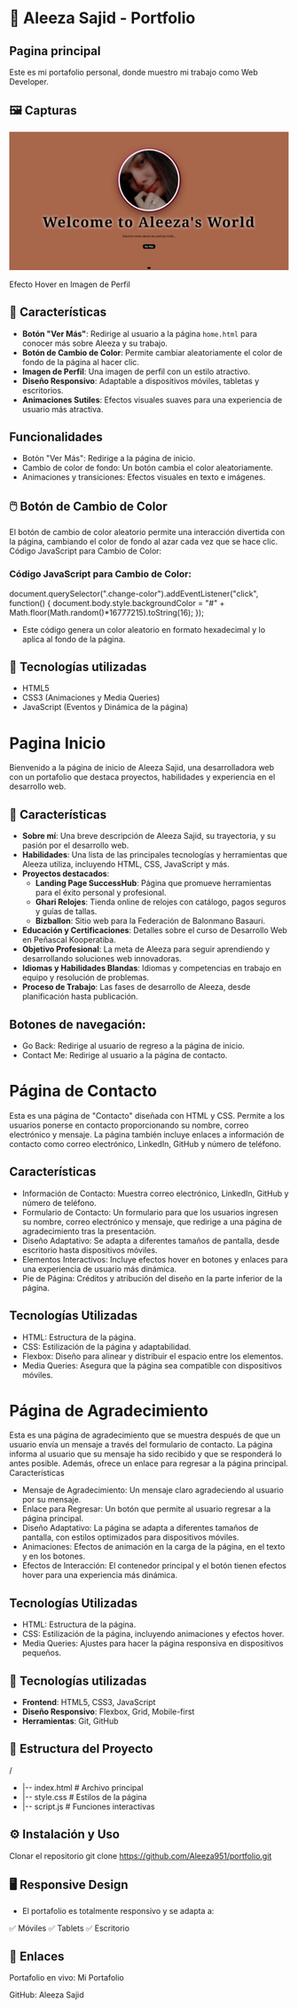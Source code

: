 # 🎨 Aleeza Sajid - Portfolio

## Pagina principal

Este es mi portafolio personal, donde muestro mi trabajo como Web Developer.

## 🖼️ Capturas

![Portfolio](portfolio.png)

Efecto Hover en Imagen de Perfil



## 📌 Características

- **Botón "Ver Más"**: Redirige al usuario a la página `home.html` para conocer más sobre Aleeza y su trabajo.
- **Botón de Cambio de Color**: Permite cambiar aleatoriamente el color de fondo de la página al hacer clic.
- **Imagen de Perfil**: Una imagen de perfil con un estilo atractivo.
- **Diseño Responsivo**: Adaptable a dispositivos móviles, tabletas y escritorios.
- **Animaciones Sutiles**: Efectos visuales suaves para una experiencia de usuario más atractiva.

## Funcionalidades

- Botón "Ver Más": Redirige a la página de inicio.
- Cambio de color de fondo: Un botón cambia el color aleatoriamente.
- Animaciones y transiciones: Efectos visuales en texto e imágenes.

## 🖱️ Botón de Cambio de Color

El botón de cambio de color aleatorio permite una interacción divertida con la   página, cambiando el color de fondo al azar cada vez que se hace clic.
Código JavaScript para Cambio de Color:

### Código JavaScript para Cambio de Color:

document.querySelector(".change-color").addEventListener("click", function() {
    document.body.style.backgroundColor = "#" + Math.floor(Math.random()*16777215).toString(16);
});

- Este código genera un color aleatorio en formato hexadecimal y lo aplica al fondo de la página.

## 🚀 Tecnologías utilizadas

- HTML5
- CSS3 (Animaciones y Media Queries)
- JavaScript (Eventos y Dinámica de la página)

# Pagina Inicio

Bienvenido a la página de inicio de Aleeza Sajid, una desarrolladora web con un portafolio que destaca proyectos, habilidades y experiencia en el desarrollo web.

## 🌟 Características

- **Sobre mí**: Una breve descripción de Aleeza Sajid, su trayectoria, y su pasión por el desarrollo web.
- **Habilidades**: Una lista de las principales tecnologías y herramientas que Aleeza utiliza, incluyendo HTML, CSS, JavaScript y más.
- **Proyectos destacados**:
  - **Landing Page SuccessHub**: Página que promueve herramientas para el éxito personal y profesional.
  - **Ghari Relojes**: Tienda online de relojes con catálogo, pagos seguros y guías de tallas.
  - **Bizballon**: Sitio web para la Federación de Balonmano Basauri.
- **Educación y Certificaciones**: Detalles sobre el curso de Desarrollo Web en Peñascal Kooperatiba.
- **Objetivo Profesional**: La meta de Aleeza para seguir aprendiendo y desarrollando soluciones web innovadoras.
- **Idiomas y Habilidades Blandas**: Idiomas y competencias en trabajo en equipo y resolución de problemas.
- **Proceso de Trabajo**: Las fases de desarrollo de Aleeza, desde planificación hasta publicación.

## Botones de navegación:

   - Go Back: Redirige al usuario de regreso a la página de inicio.
   - Contact Me: Redirige al usuario a la página de contacto.

# Página de Contacto

Esta es una página de "Contacto" diseñada con HTML y CSS. Permite a los usuarios ponerse en contacto proporcionando su nombre, correo electrónico y mensaje. La página también incluye enlaces a información de contacto como correo electrónico, LinkedIn, GitHub y número de teléfono.
## Características

- Información de Contacto: Muestra correo electrónico, LinkedIn, GitHub y número de teléfono.
- Formulario de Contacto: Un formulario para que los usuarios ingresen su nombre, correo electrónico y mensaje, que redirige a una página de agradecimiento tras la presentación.
- Diseño Adaptativo: Se adapta a diferentes tamaños de pantalla, desde escritorio hasta dispositivos móviles.
- Elementos Interactivos: Incluye efectos hover en botones y enlaces para una experiencia de usuario más dinámica.
- Pie de Página: Créditos y atribución del diseño en la parte inferior de la página.

## Tecnologías Utilizadas

- HTML: Estructura de la página.
- CSS: Estilización de la página y adaptabilidad.
- Flexbox: Diseño para alinear y distribuir el espacio entre los elementos.
- Media Queries: Asegura que la página sea compatible con dispositivos móviles.

# Página de Agradecimiento

Esta es una página de agradecimiento que se muestra después de que un usuario envía un mensaje a través del formulario de contacto. La página informa al usuario que su mensaje ha sido recibido y que se responderá lo antes posible. Además, ofrece un enlace para regresar a la página principal.
Características

- Mensaje de Agradecimiento: Un mensaje claro agradeciendo al usuario por su mensaje.
- Enlace para Regresar: Un botón que permite al usuario regresar a la página principal.
- Diseño Adaptativo: La página se adapta a diferentes tamaños de pantalla, con estilos optimizados para dispositivos móviles.
- Animaciones: Efectos de animación en la carga de la página, en el texto y en los botones.
- Efectos de Interacción: El contenedor principal y el botón tienen efectos hover para una experiencia más dinámica.

## Tecnologías Utilizadas

- HTML: Estructura de la página.
- CSS: Estilización de la página, incluyendo animaciones y efectos hover.
- Media Queries: Ajustes para hacer la página responsiva en dispositivos pequeños.



## 🚀 Tecnologías utilizadas

- **Frontend**: HTML5, CSS3, JavaScript
- **Diseño Responsivo**: Flexbox, Grid, Mobile-first
- **Herramientas**: Git, GitHub



## 📂 Estructura del Proyecto
/
- |-- index.html   # Archivo principal
- |-- style.css    # Estilos de la página
- |-- script.js    # Funciones interactivas

## ⚙️ Instalación y Uso

Clonar el repositorio
git clone https://github.com/Aleeza951/portfolio.git



## 🖥️ Responsive Design

- El portafolio es totalmente responsivo y se adapta a:

✅ Móviles 
✅ Tablets 
✅ Escritorio

## 🔗 Enlaces

Portafolio en vivo: Mi Portafolio

GitHub: Aleeza Sajid